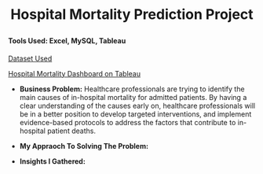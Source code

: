 # <p align="center">Hospital Mortality Prediction Project</p>

#### **Tools Used**: Excel, MySQL, Tableau

[Dataset Used](https://www.kaggle.com/datasets/mitishaagarwal/patient)

[Hospital Mortality Dashboard on Tableau](https://public.tableau.com/app/profile/sharif.athar/viz/HospitalMortalityDashboard/Dashboard1)

- **Business Problem:** Healthcare professionals are trying to identify the main causes of in-hospital mortality for admitted patients. By having a clear understanding of the causes early on, healthcare professionals will be in a better position to develop targeted interventions, and implement evidence-based protocols to address the factors that contribute to in-hospital patient deaths. 

- **My Appraoch To Solving The Problem:**

- **Insights I Gathered:**

